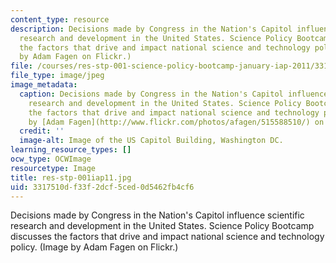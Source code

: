 ```yaml
---
content_type: resource
description: Decisions made by Congress in the Nation's Capitol influence scientific
  research and development in the United States. Science Policy Bootcamp discusses
  the factors that drive and impact national science and technology policy. (Image
  by Adam Fagen on Flickr.)
file: /courses/res-stp-001-science-policy-bootcamp-january-iap-2011/3317510df33f2dcf5ced0d5462fb4cf6_res-stp-001iap11.jpg
file_type: image/jpeg
image_metadata:
  caption: Decisions made by Congress in the Nation's Capitol influence scientific
    research and development in the United States. Science Policy Bootcamp discusses
    the factors that drive and impact national science and technology policy. (Image
    by [Adam Fagen](http://www.flickr.com/photos/afagen/515588510/) on Flickr.)
  credit: ''
  image-alt: Image of the US Capitol Building, Washington DC.
learning_resource_types: []
ocw_type: OCWImage
resourcetype: Image
title: res-stp-001iap11.jpg
uid: 3317510d-f33f-2dcf-5ced-0d5462fb4cf6
---
```

Decisions made by Congress in the Nation's Capitol influence scientific research and development in the United States. Science Policy Bootcamp discusses the factors that drive and impact national science and technology policy. (Image by Adam Fagen on Flickr.)

